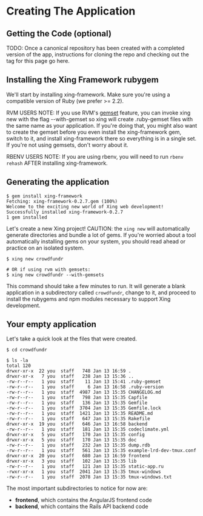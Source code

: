# Creating The Application

## Getting the Code (optional)

TODO:  Once a canonical repository has been created with a completed version of the app, instructions for cloning the repo and checking out the tag for this page go here.

## Installing the Xing Framework rubygem

We'll start by installing xing-framework. Make sure you're using a compatible version of Ruby (we prefer >= 2.2).   

RVM USERS NOTE: If you use RVM's [gemset](https://rvm.io/gemsets/basics) feature, you can invoke xing new with the flag --with-gemset so xing will create .ruby-gemset files with the same name as your application. If you're doing that, you might also want to create the gemset before you even install the xing-framework gem, switch to it, and install xing-framework there so everything is in a single set. If you're not using gemsets, don't worry about it.

RBENV USERS NOTE: If you are using rbenv, you will need to run `rbenv rehash` AFTER installing xing-framework.

## Generating the application

    $ gem install xing-framework
    Fetching: xing-framework-0.2.7.gem (100%)
    Welcome to the exciting new world of Xing web development!
    Successfully installed xing-framework-0.2.7
    1 gem installed
    
Let's create a new Xing project! CAUTION: the `xing new` will automatically generate directories and bundle a lot of gems. If you're worried about a tool automatically installing gems on your system, you should read ahead or practice on an isolated system.

    $ xing new crowdfundr
    
    # OR if using rvm with gemsets:
    $ xing new crowdfundr --with-gemsets

This command should take a few minutes to run.  It will generate a blank application in a subdirectory called ```crowdfundr```, change to it, and proceed to install the rubygems and npm modules necessary to support Xing development.

## Your empty application

Let's take a quick look at the files that were created.
    
    $ cd crowdfundr

    $ ls -la
    total 120
    drwxr-xr-x  22 you  staff   748 Jan 13 16:59 .
    drwxr-xr-x   7 you  staff   238 Jan 13 15:36 ..
    -rw-r--r--   1 you  staff    11 Jan 13 15:41 .ruby-gemset
    -rw-r--r--   1 you  staff     6 Jan 13 16:58 .ruby-version
    -rw-r--r--   1 you  staff  4987 Jan 13 15:35 CHANGELOG.md
    -rw-r--r--   1 you  staff   798 Jan 13 15:35 Capfile
    -rw-r--r--   1 you  staff   136 Jan 13 15:35 Gemfile
    -rw-r--r--   1 you  staff  3704 Jan 13 15:35 Gemfile.lock
    -rw-r--r--   1 you  staff  1421 Jan 13 15:35 README.md
    -rw-r--r--   1 you  staff   647 Jan 13 15:35 Rakefile
    drwxr-xr-x  19 you  staff   646 Jan 13 16:58 backend  
    -rw-r--r--   1 you  staff   181 Jan 13 15:35 codeclimate.yml
    drwxr-xr-x   5 you  staff   170 Jan 13 15:35 config
    drwxr-xr-x   5 you  staff   170 Jan 13 15:35 doc
    -rw-r--r--   1 you  staff   232 Jan 13 15:35 dump.rdb
    -rw-r--r--   1 you  staff   561 Jan 13 15:35 example-lrd-dev-tmux.conf
    drwxr-xr-x  20 you  staff   680 Jan 13 16:59 frontend
    drwxr-xr-x   3 you  staff   102 Jan 13 15:35 lib
    -rw-r--r--   1 you  staff   121 Jan 13 15:35 static-app.ru
    -rwxr-xr-x   1 you  staff  2041 Jan 13 15:35 tmux-windows
    -rw-r--r--   1 you  staff  2078 Jan 13 15:35 tmux-windows.txt

The most important subdirectories to notice for now are:
* **frontend**, which contains the AngularJS frontend code
* **backend**, which contains the Rails API backend code
